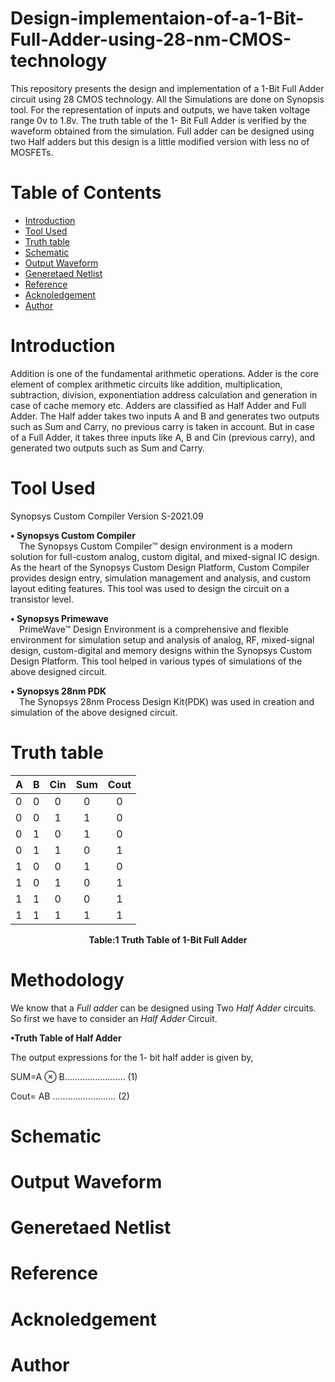 # Design-implementaion-of-a-1-Bit-Full-Adder-using-28-nm-CMOS-technology
This repository presents the design and implementation of a 1-Bit Full Adder circuit using 28 CMOS technology. All the Simulations are done on Synopsis tool. For the representation of inputs and outputs, we have taken voltage range 0v to 1.8v. The truth table of the 1- Bit Full Adder is verified by the waveform obtained from the simulation. Full adder can be designed using two Half adders but this design is a little modified version with less no of MOSFETs. 

# Table of Contents
* [Introduction](#Introduction)
* [Tool Used](#Tool-Used)
* [Truth table ](#Truth-table)
* [Schematic](#Schematic)
* [Output Waveform](#Output-Waveform)
* [Generetaed Netlist](#Generetaed-Netlist)
* [Reference](#Reference)
* [Acknoledgement](#Acknoledgement)
* [Author](#Author)

# Introduction
Addition is one of the fundamental arithmetic operations. Adder is the core element of complex arithmetic circuits like addition, multiplication, subtraction, division, exponentiation address calculation and generation in case of cache memory etc. Adders are classified as Half Adder and Full Adder. The Half adder takes two inputs A and B and generates two outputs such as Sum and Carry, no previous carry is taken in account. But in case of a Full Adder, it takes three inputs like A, B and Cin (previous carry), and generated two outputs such as Sum and Carry. 

# Tool Used
Synopsys Custom Compiler
Version S-2021.09

<b>• Synopsys Custom Compiler</b></br>
&emsp;The Synopsys Custom Compiler™ design environment is a modern solution for full-custom analog, custom digital, and mixed-signal IC design. As the heart of the Synopsys Custom Design Platform, Custom Compiler provides design entry, simulation management and analysis, and custom layout editing features. This tool was used to design the circuit on a transistor level.

<b>• Synopsys Primewave</b></br>
&emsp;PrimeWave™ Design Environment is a comprehensive and flexible environment for simulation setup and analysis of analog, RF, mixed-signal design, custom-digital and memory designs within the Synopsys Custom Design Platform. This tool helped in various types of simulations of the above designed circuit.

<b>• Synopsys 28nm PDK</b></br>
&emsp;The Synopsys 28nm Process Design Kit(PDK) was used in creation and simulation of the above designed circuit.


# Truth table 

<div align="center">
  
|A | B |Cin|Sum|Cout|
|:-|:-:|:-:|:-:|:--:|
|0 | 0 | 0 | 0 | 0 |
|0 | 0 | 1 | 1 | 0 |
|0 | 1 | 0 | 1 | 0 |
|0 | 1 | 1 | 0 | 1 |
|1 | 0 | 0 | 1 | 0 |
|1 | 0 | 1 | 0 | 1 |
|1 | 1 | 0 | 0 | 1 |
|1 | 1 | 1 | 1 | 1 |
  
</div>
<div>
  
  <p align="center">
<b>Table:1 Truth Table of 1-Bit Full Adder</b></br>
</p>


# Methodology
We know that a _Full adder_ can be designed using Two _Half Adder_ circuits. So first we have to consider an _Half Adder_ Circuit.

<b>•Truth Table of Half Adder</b></br>


The output expressions for the 1- bit half adder is given by,

SUM=A ⊗ B........................  (1)

Cout= AB .........................  (2)



# Schematic

# Output Waveform
# Generetaed Netlist
# Reference
# Acknoledgement
# Author



